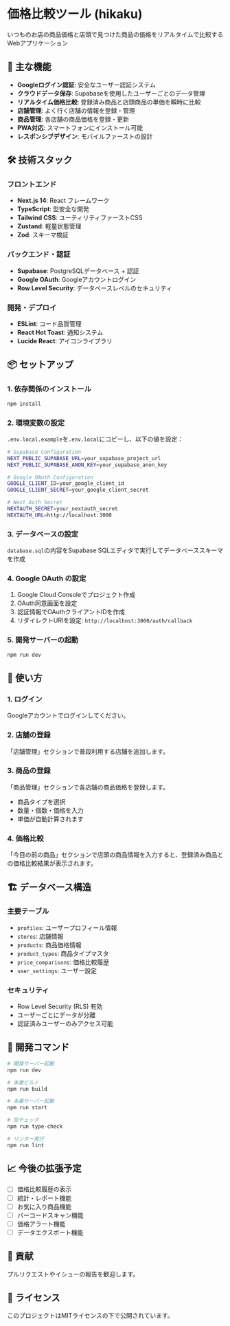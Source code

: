 # 価格比較ツール (hikaku)

いつものお店の商品価格と店頭で見つけた商品の価格をリアルタイムで比較するWebアプリケーション

## 🚀 主な機能

- **Googleログイン認証**: 安全なユーザー認証システム
- **クラウドデータ保存**: Supabaseを使用したユーザーごとのデータ管理
- **リアルタイム価格比較**: 登録済み商品と店頭商品の単価を瞬時に比較
- **店舗管理**: よく行く店舗の情報を登録・管理
- **商品管理**: 各店舗の商品価格を登録・更新
- **PWA対応**: スマートフォンにインストール可能
- **レスポンシブデザイン**: モバイルファーストの設計

## 🛠️ 技術スタック

### フロントエンド
- **Next.js 14**: React フレームワーク
- **TypeScript**: 型安全な開発
- **Tailwind CSS**: ユーティリティファーストCSS
- **Zustand**: 軽量状態管理
- **Zod**: スキーマ検証

### バックエンド・認証
- **Supabase**: PostgreSQLデータベース + 認証
- **Google OAuth**: Googleアカウントログイン
- **Row Level Security**: データベースレベルのセキュリティ

### 開発・デプロイ
- **ESLint**: コード品質管理
- **React Hot Toast**: 通知システム
- **Lucide React**: アイコンライブラリ

## 📦 セットアップ

### 1. 依存関係のインストール
```bash
npm install
```

### 2. 環境変数の設定
`.env.local.example`を`.env.local`にコピーし、以下の値を設定：

```bash
# Supabase Configuration
NEXT_PUBLIC_SUPABASE_URL=your_supabase_project_url
NEXT_PUBLIC_SUPABASE_ANON_KEY=your_supabase_anon_key

# Google OAuth Configuration  
GOOGLE_CLIENT_ID=your_google_client_id
GOOGLE_CLIENT_SECRET=your_google_client_secret

# Next Auth Secret
NEXTAUTH_SECRET=your_nextauth_secret
NEXTAUTH_URL=http://localhost:3000
```

### 3. データベースの設定
`database.sql`の内容をSupabase SQLエディタで実行してデータベーススキーマを作成

### 4. Google OAuth の設定
1. Google Cloud Consoleでプロジェクト作成
2. OAuth同意画面を設定
3. 認証情報でOAuthクライアントIDを作成
4. リダイレクトURIを設定: `http://localhost:3000/auth/callback`

### 5. 開発サーバーの起動
```bash
npm run dev
```

## 📱 使い方

### 1. ログイン
Googleアカウントでログインしてください。

### 2. 店舗の登録
「店舗管理」セクションで普段利用する店舗を追加します。

### 3. 商品の登録
「商品管理」セクションで各店舗の商品価格を登録します。
- 商品タイプを選択
- 数量・個数・価格を入力
- 単価が自動計算されます

### 4. 価格比較
「今目の前の商品」セクションで店頭の商品情報を入力すると、登録済み商品との価格比較結果が表示されます。

## 🏗️ データベース構造

### 主要テーブル
- `profiles`: ユーザープロフィール情報
- `stores`: 店舗情報
- `products`: 商品価格情報
- `product_types`: 商品タイプマスタ
- `price_comparisons`: 価格比較履歴
- `user_settings`: ユーザー設定

### セキュリティ
- Row Level Security (RLS) 有効
- ユーザーごとにデータが分離
- 認証済みユーザーのみアクセス可能

## 🔧 開発コマンド

```bash
# 開発サーバー起動
npm run dev

# 本番ビルド
npm run build

# 本番サーバー起動
npm run start

# 型チェック
npm run type-check

# リンター実行
npm run lint
```

## 📈 今後の拡張予定

- [ ] 価格比較履歴の表示
- [ ] 統計・レポート機能
- [ ] お気に入り商品機能
- [ ] バーコードスキャン機能
- [ ] 価格アラート機能
- [ ] データエクスポート機能

## 🤝 貢献

プルリクエストやイシューの報告を歓迎します。

## 📄 ライセンス

このプロジェクトはMITライセンスの下で公開されています。
